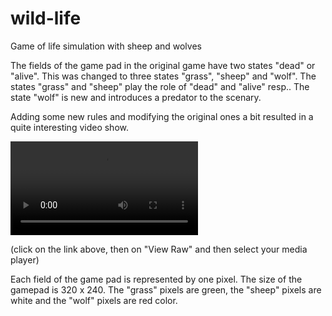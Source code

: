 # wild-life
Game of life simulation with sheep and wolves

The fields of the game pad in the original game have two states "dead" or "alive".
This was changed to three states "grass", "sheep" and "wolf".
The states "grass" and "sheep" play the role of "dead" and "alive" resp..
The state "wolf" is new and introduces a predator to the scenary.

Adding some new rules and modifying the original ones a bit resulted in a quite interesting video show.

![Life.avi](img/Life.avi)

(click on the link above, then on "View Raw" and then select your media player)

Each field of the game pad is represented by one pixel. The size of the gamepad is 320 x 240.
The "grass" pixels are green, the "sheep" pixels are white and the "wolf" pixels are red color.
